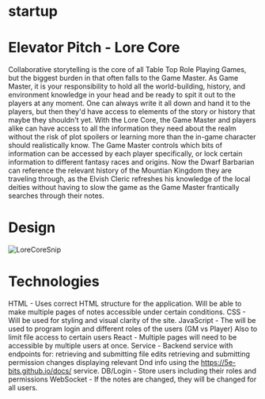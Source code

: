# startup

# Elevator Pitch - Lore Core
Collaborative storytelling is the core of all Table Top Role Playing Games, but the biggest burden in that often falls to the Game Master. As Game Master, it is your responsibility to hold all the world-building, history, and environment knowledge in your head and be ready to spit it out to the players at any moment. One can always write it all down and hand it to the players, but then they'd have access to elements of the story or history that maybe they shouldn't yet. With the Lore Core, the Game Master and players alike can have access to all the information they need about the realm without the risk of plot spoilers or learning more than the in-game character should realistically know. The Game Master controls which bits of information can be accessed by each player specifically, or lock certain information to different fantasy races and origins. Now the Dwarf Barbarian can reference the relevant history of the Mountian Kingdom they are traveling through, as the Elvish Cleric refreshes his knowledge of the local deities without having to slow the game as the Game Master frantically searches through their notes. 

# Design
![LoreCoreSnip](https://github.com/user-attachments/assets/e174c4bd-d5d8-4d7a-8799-84c6ca78f981)

# Technologies 
HTML - Uses correct HTML structure for the application. Will be able to make multiple pages of notes accessible under certain conditions.
CSS - Will be used for styling and visual clarity of the site.
JavaScript - The will be used to program login and different roles of the users (GM vs Player) Also to limit file access to certain users
React - Multiple pages will need to be accessible by multiple users at once. 
Service - Backend service with endpoints for:
retrieving and submitting file edits
retrieving and submitting permission changes
displaying relevant Dnd info using the https://5e-bits.github.io/docs/ service.
DB/Login - Store users including their roles and permissions 
WebSocket - If the notes are changed, they will be changed for all users. 
